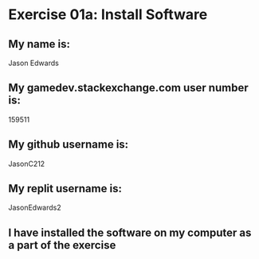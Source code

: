 
# Exercise 01a: Install Software

## My name is:
Jason Edwards

## My gamedev.stackexchange.com user number is:
159511

## My github username is:
JasonC212

## My replit username is:
JasonEdwards2

## I have installed the software on my computer as a part of the exercise
